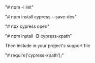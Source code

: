 "# npm -i init"       

"# npm install cypress --save-dev"      

"# npx cypress open"     

"# npm install -D cypress-xpath"      

Then include in your project's support file     

"# require('cypress-xpath');"

